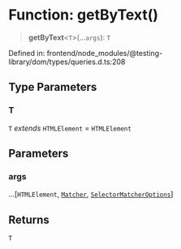 # Function: getByText()

> **getByText**\<`T`\>(...`args`): `T`

Defined in: frontend/node\_modules/@testing-library/dom/types/queries.d.ts:208

## Type Parameters

### T

`T` *extends* `HTMLElement` = `HTMLElement`

## Parameters

### args

...\[`HTMLElement`, [`Matcher`](../type-aliases/Matcher.md), [`SelectorMatcherOptions`](../interfaces/SelectorMatcherOptions.md)\]

## Returns

`T`
